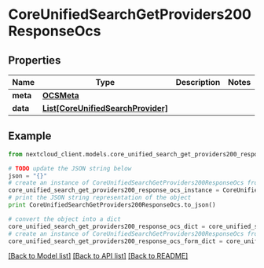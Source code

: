 # CoreUnifiedSearchGetProviders200ResponseOcs


## Properties
Name | Type | Description | Notes
------------ | ------------- | ------------- | -------------
**meta** | [**OCSMeta**](OCSMeta.md) |  | 
**data** | [**List[CoreUnifiedSearchProvider]**](CoreUnifiedSearchProvider.md) |  | 

## Example

```python
from nextcloud_client.models.core_unified_search_get_providers200_response_ocs import CoreUnifiedSearchGetProviders200ResponseOcs

# TODO update the JSON string below
json = "{}"
# create an instance of CoreUnifiedSearchGetProviders200ResponseOcs from a JSON string
core_unified_search_get_providers200_response_ocs_instance = CoreUnifiedSearchGetProviders200ResponseOcs.from_json(json)
# print the JSON string representation of the object
print CoreUnifiedSearchGetProviders200ResponseOcs.to_json()

# convert the object into a dict
core_unified_search_get_providers200_response_ocs_dict = core_unified_search_get_providers200_response_ocs_instance.to_dict()
# create an instance of CoreUnifiedSearchGetProviders200ResponseOcs from a dict
core_unified_search_get_providers200_response_ocs_form_dict = core_unified_search_get_providers200_response_ocs.from_dict(core_unified_search_get_providers200_response_ocs_dict)
```
[[Back to Model list]](../README.md#documentation-for-models) [[Back to API list]](../README.md#documentation-for-api-endpoints) [[Back to README]](../README.md)


